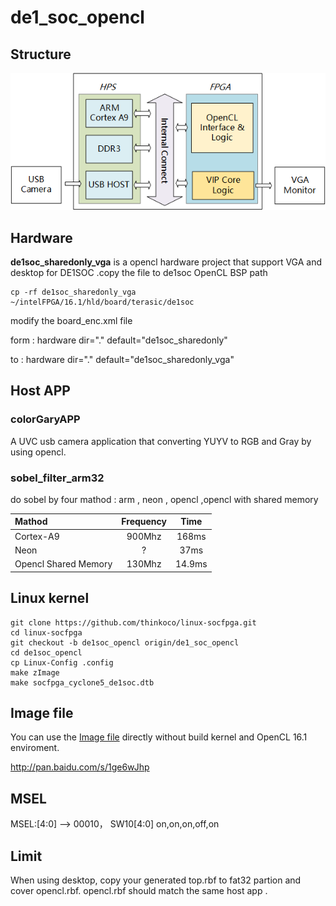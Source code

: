 # de1_soc_opencl
## Structure
![](structure.png)
## Hardware  
**de1soc_sharedonly_vga** is a opencl hardware project that support VGA and desktop for DE1SOC .copy the file to de1soc OpenCL BSP path

	cp -rf de1soc_sharedonly_vga  ~/intelFPGA/16.1/hld/board/terasic/de1soc

modify the board_enc.xml file

form : hardware dir="." default="de1soc_sharedonly"

to : hardware dir="." default="de1soc_sharedonly_vga"

## Host APP
### colorGaryAPP
A UVC usb camera application that converting YUYV to RGB and Gray by using opencl.

### sobel_filter_arm32

do sobel by four mathod : arm , neon , opencl ,opencl with shared memory 

| Mathod               | Frequency |  Time     |
| :--------            |:---------:|:---------:|
| Cortex-A9            |900Mhz     | 168ms     |
| Neon                 | ?         | 37ms      |
| Opencl Shared Memory | 130Mhz    | 14.9ms    |
## Linux kernel

	git clone https://github.com/thinkoco/linux-socfpga.git
	cd linux-socfpga
	git checkout -b de1soc_opencl origin/de1_soc_opencl
	cd de1soc_opencl
	cp Linux-Config .config
	make zImage
	make socfpga_cyclone5_de1soc.dtb


## Image file 

You can use the [Image file](http://pan.baidu.com/s/1ge6wJhp) directly without build kernel and OpenCL 16.1 enviroment.

http://pan.baidu.com/s/1ge6wJhp

## MSEL
MSEL:[4:0] ——> 00010， SW10[4:0] on,on,on,off,on

## Limit
When using desktop, copy your generated top.rbf to fat32 partion and cover opencl.rbf.
opencl.rbf should match the same host app .
